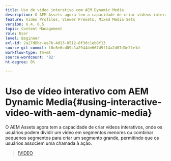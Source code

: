 ```yaml
---
title: Uso de vídeo interativo com AEM Dynamic Media
description: O AEM Assets agora tem a capacidade de criar vídeos interativos, onde os usuários podem dividir um vídeo em segmentos menores ou combinar pequenos segmentos para criar um segmento grande, permitindo que os usuários associem uma chamada à ação.
feature: Video Profiles, Viewer Presets, Mixed Media Sets
version: 6.4, 6.5
topic: Content Management
role: User
level: Beginner
exl-id: 2a27d8bc-ee7b-4d13-8512-8f3dc1eb8f13
source-git-commit: f0c6e6cd09c1a2944de667d9f14a2d87d3e2fe1d
workflow-type: tm+mt
source-wordcount: '82'
ht-degree: 0%

---
```


# Uso de vídeo interativo com AEM Dynamic Media{#using-interactive-video-with-aem-dynamic-media}

O AEM Assets agora tem a capacidade de criar vídeos interativos, onde os usuários podem dividir um vídeo em segmentos menores ou combinar pequenos segmentos para criar um segmento grande, permitindo que os usuários associem uma chamada à ação.

>[!VIDEO](https://video.tv.adobe.com/v/16516/?quality=9&learn=on)
